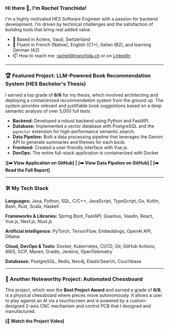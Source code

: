 ### Hi there 👋, I'm Rachel Tranchida\!

I'm a highly motivated HES Software Engineer with a passion for backend development.  I'm driven by technical challenges and the satisfaction of building tools that bring real added value.

  * 📍 Based in Aclens, Vaud, Switzerland
  * 💬 Fluent in French (Native), English (C1+), Italian (B2), and learning German (A2)
  * 📫 How to reach me: [rachel@tranchida.ch](mailto:rachel@tranchida.ch) or on [LinkedIn](www.linkedin.com/in/rachel-tranchida-76a843219) 

-----

### 🏆 Featured Project: LLM-Powered Book Recommendation System (HES Bachelor's Thesis)

I earned a top grade of **6/6** for my thesis, which involved architecting and deploying a containerized recommendation system from the ground up. The system provides relevant and justifiable book suggestions based on a deep semantic analysis of over 5,000 full texts
  * **Backend:** Developed a robust backend using Python and FastAPI.
  * **Database:** Implemented a vector database with PostgreSQL and the `pgvector` extension for high-performance semantic search.
  * **Data Pipeline:** Built a data processing pipeline that leverages the Gemini API to generate summaries and themes for each book.
  * **Frontend:** Created a user-friendly interface with Vue.js.
  * **DevOps:** The entire full-stack application is containerized with Docker

[**[➡️ View Application on GitHub]** **|** **[➡️ View Data Pipeline on GitHub]** **|** **[➡️ Read the Full Report]** 

-----

### 🛠️ My Tech Stack

**Languages:**
Java, Python, SQL, C/C++, JavaScript, TypeScript, Go, Kotlin, Bash, Rust, Scala, Haskell 

**Frameworks & Libraries:**
Spring Boot, FastAPI, Quarkus, Vaadin, React, Vue.js, Next.js, Nuxt.js 

**Artificial Intelligence:**
PyTorch, TensorFlow, Embeddings, OpenAI API, Ollama

**Cloud, DevOps & Tools:**
Docker, Kubernetes, CI/CD, Git, GitHub Actions, AWS, GCP, Maven, Gradle, Jenkins, OpenTelemetry 

**Databases:**
PostgreSQL, Redis, Neo4j, ElasticSearch, Couchbase 

-----

### 🤖 Another Noteworthy Project: Automated Chessboard
This project, which won the **Best Project Award** and earned a grade of **6/6**, is a physical chessboard where pieces move autonomously. It allows a user to play against an AI via a touchscreen and is powered by a custom-designed 2-axis CNC mechanism and control PCB that I designed and manufactured.

**[🎥 Watch the Project Video]**
